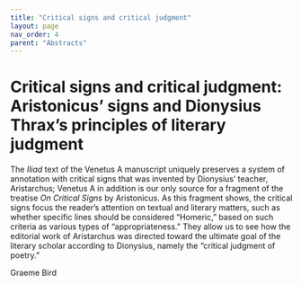```yaml
---
title: "Critical signs and critical judgment"
layout: page
nav_order: 4
parent: "Abstracts"
---
```


# Critical signs and critical judgment: Aristonicus’ signs and Dionysius Thrax’s principles of literary judgment

The *Iliad* text of the Venetus A manuscript uniquely preserves a system of annotation with critical signs that was invented by Dionysius’ teacher, Aristarchus; Venetus A in addition is our only source for a fragment of the treatise *On Critical Signs* by Aristonicus. As this fragment shows, the critical signs focus the reader’s attention on textual and literary matters, such as whether specific lines should be considered “Homeric,” based on such criteria as various types of “appropriateness.” They allow us to see how the editorial work of Aristarchus was directed toward the ultimate goal of the literary scholar according to Dionysius, namely the “critical judgment of poetry.”



<div class="sig">Graeme Bird</div>
<link rel="stylesheet" type="text/css" href="../../grammatike.css">
